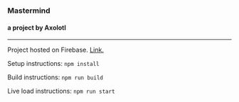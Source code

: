 ### Mastermind
#### a project by Axolotl
___
Project hosted on Firebase. [Link.](https://react-mastermind-axolotl.firebaseapp.com/)


Setup instructions: 
`npm install`

Build instructions:
`npm run build`

Live load instructions:
`npm run start`